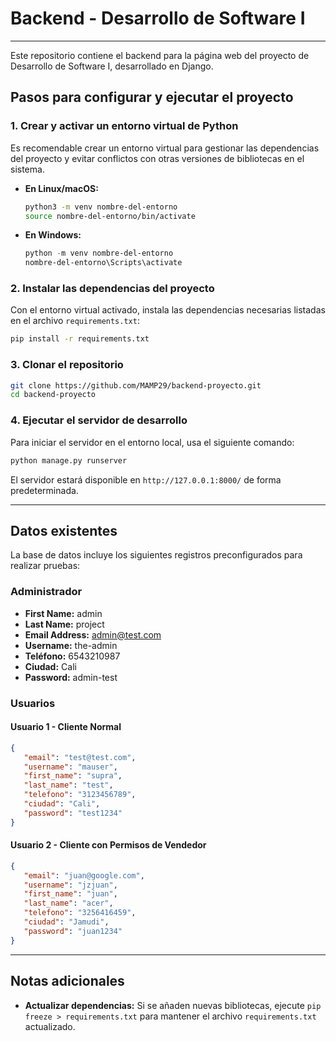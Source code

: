 # Backend - Desarrollo de Software I
---

Este repositorio contiene el backend para la página web del proyecto de Desarrollo de Software I, desarrollado en Django.

## Pasos para configurar y ejecutar el proyecto

### 1. Crear y activar un entorno virtual de Python

Es recomendable crear un entorno virtual para gestionar las dependencias del proyecto y evitar conflictos con otras versiones de bibliotecas en el sistema.

- **En Linux/macOS:**

   ```bash
   python3 -m venv nombre-del-entorno
   source nombre-del-entorno/bin/activate
   ```

- **En Windows:**

   ```powershell
   python -m venv nombre-del-entorno
   nombre-del-entorno\Scripts\activate
   ```

### 2. Instalar las dependencias del proyecto

Con el entorno virtual activado, instala las dependencias necesarias listadas en el archivo `requirements.txt`:

   ```bash
   pip install -r requirements.txt
   ```
### 3. Clonar el repositorio

   ```bash
   git clone https://github.com/MAMP29/backend-proyecto.git
   cd backend-proyecto
   ```
   
### 4. Ejecutar el servidor de desarrollo

Para iniciar el servidor en el entorno local, usa el siguiente comando:

   ```bash
   python manage.py runserver
   ```

El servidor estará disponible en `http://127.0.0.1:8000/` de forma predeterminada.

---


## Datos existentes

La base de datos incluye los siguientes registros preconfigurados para realizar pruebas:

### Administrador

   - **First Name:** admin  
   - **Last Name:** project  
   - **Email Address:** admin@test.com  
   - **Username:** the-admin  
   - **Teléfono:** 6543210987  
   - **Ciudad:** Cali  
   - **Password:** admin-test  

### Usuarios

#### Usuario 1 - Cliente Normal

```json
{
   "email": "test@test.com",
   "username": "mauser",
   "first_name": "supra",
   "last_name": "test",
   "telefono": "3123456789",
   "ciudad": "Cali",
   "password": "test1234"
}
```

#### Usuario 2 - Cliente con Permisos de Vendedor

```json
{
   "email": "juan@google.com",
   "username": "jzjuan",
   "first_name": "juan",
   "last_name": "acer",
   "telefono": "3256416459",
   "ciudad": "Jamudi",
   "password": "juan1234"
}
```

---

## Notas adicionales

- **Actualizar dependencias:** Si se añaden nuevas bibliotecas, ejecute `pip freeze > requirements.txt` para mantener el archivo `requirements.txt` actualizado.
